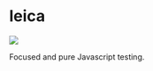 # leica

![](http://f.cl.ly/items/0v2q3c1K150x163r0c2I/tumblr_lcib99n9qG1qdbf5lo1_1280.jpg)

Focused and pure Javascript testing.